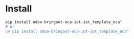 # Install

```bash
pip install odoo-bringout-oca-iot-iot_template_oca"
# or
uv pip install odoo-bringout-oca-iot-iot_template_oca"
```
